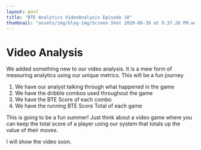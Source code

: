 ```yaml
---
layout: post
title: "BTE Analytics VideoAnalysis Episode 18"
thumbnail: "assets/img/blog-img/Screen Shot 2020-08-30 at 9.37.28 PM.webp"
---
```


# Video Analysis 

We added something new to our video analysis. It is a mew form of measuring analytics using our unique metrics. This will be a fun journey.

1. We have our analyst talking through what happened in the game
2. We have the dribble combos used throughout the game 
3. We have the BTE Score of each combo 
4. We have the running BTE Score Total of each game

This is going to be a fun summer! Just think about a video game where you can keep the total score of a player using our system that totals up the value of their moves. 

I will show the video soon. 
